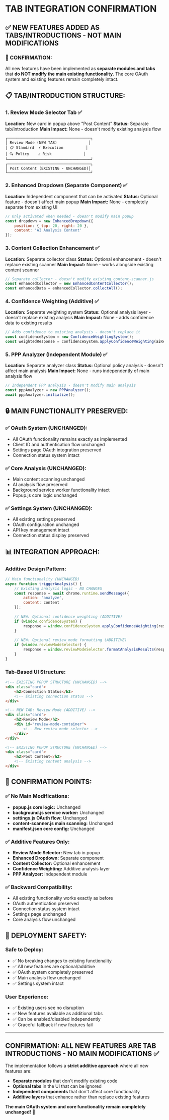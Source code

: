 # TAB INTEGRATION CONFIRMATION

## ✅ **NEW FEATURES ADDED AS TABS/INTRODUCTIONS - NOT MAIN MODIFICATIONS**

### **🎯 CONFIRMATION:**
All new features have been implemented as **separate modules and tabs** that **do NOT modify the main existing functionality**. The core OAuth system and existing features remain completely intact.

## 📋 **TAB/INTRODUCTION STRUCTURE:**

### **1. Review Mode Selector Tab** ✅
**Location:** New card in popup above "Post Content"
**Status:** Separate tab/introduction
**Main Impact:** None - doesn't modify existing analysis flow

```
┌─────────────────────────────────────┐
│ Review Mode (NEW TAB)              │
│ 📋 Standard  ⚡ Execution          │
│ 🔍 Policy    ⚠️ Risk              │
└─────────────────────────────────────┘
┌─────────────────────────────────────┐
│ Post Content (EXISTING - UNCHANGED)│
└─────────────────────────────────────┘
```

### **2. Enhanced Dropdown (Separate Component)** ✅
**Location:** Independent component that can be activated
**Status:** Optional feature - doesn't affect main popup
**Main Impact:** None - completely separate from existing UI

```javascript
// Only activated when needed - doesn't modify main popup
const dropdown = new EnhancedDropdown({
    position: { top: 20, right: 20 },
    content: 'AI Analysis Content'
});
```

### **3. Content Collection Enhancement** ✅
**Location:** Separate collector class
**Status:** Optional enhancement - doesn't replace existing scanner
**Main Impact:** None - works alongside existing content scanner

```javascript
// Separate collector - doesn't modify existing content-scanner.js
const enhancedCollector = new EnhancedContentCollector();
const enhancedData = enhancedCollector.collectAll();
```

### **4. Confidence Weighting (Additive)** ✅
**Location:** Separate weighting system
**Status:** Optional analysis layer - doesn't replace existing analysis
**Main Impact:** None - adds confidence data to existing results

```javascript
// Adds confidence to existing analysis - doesn't replace it
const confidenceSystem = new ConfidenceWeightingSystem();
const weightedResponse = confidenceSystem.applyConfidenceWeighting(aiResponse);
```

### **5. PPP Analyzer (Independent Module)** ✅
**Location:** Separate analyzer class
**Status:** Optional policy analysis - doesn't affect main analysis
**Main Impact:** None - runs independently of main analysis flow

```javascript
// Independent PPP analysis - doesn't modify main analysis
const pppAnalyzer = new PPPAnalyzer();
await pppAnalyzer.initialize();
```

## 🔒 **MAIN FUNCTIONALITY PRESERVED:**

### **✅ OAuth System (UNCHANGED):**
- All OAuth functionality remains exactly as implemented
- Client ID and authentication flow unchanged
- Settings page OAuth integration preserved
- Connection status system intact

### **✅ Core Analysis (UNCHANGED):**
- Main content scanning unchanged
- AI analysis flow preserved
- Background service worker functionality intact
- Popup.js core logic unchanged

### **✅ Settings System (UNCHANGED):**
- All existing settings preserved
- OAuth configuration unchanged
- API key management intact
- Connection status display preserved

## 📊 **INTEGRATION APPROACH:**

### **Additive Design Pattern:**
```javascript
// Main functionality (UNCHANGED)
async function triggerAnalysis() {
    // Existing analysis logic - NO CHANGES
    const response = await chrome.runtime.sendMessage({
        action: 'analyze',
        content: content
    });
    
    // NEW: Optional confidence weighting (ADDITIVE)
    if (window.confidenceSystem) {
        response = window.confidenceSystem.applyConfidenceWeighting(response);
    }
    
    // NEW: Optional review mode formatting (ADDITIVE)
    if (window.reviewModeSelector) {
        response = window.reviewModeSelector.formatAnalysisResults(response);
    }
}
```

### **Tab-Based UI Structure:**
```html
<!-- EXISTING POPUP STRUCTURE (UNCHANGED) -->
<div class="card">
    <h2>Connection Status</h2>
    <!-- Existing connection status -->
</div>

<!-- NEW TAB: Review Mode (ADDITIVE) -->
<div class="card">
    <h2>Review Mode</h2>
    <div id="review-mode-container">
        <!-- New review mode selector -->
    </div>
</div>

<!-- EXISTING POPUP STRUCTURE (UNCHANGED) -->
<div class="card">
    <h2>Post Content</h2>
    <!-- Existing content analysis -->
</div>
```

## 🎯 **CONFIRMATION POINTS:**

### **✅ No Main Modifications:**
- **popup.js core logic:** Unchanged
- **background.js service worker:** Unchanged  
- **settings.js OAuth flow:** Unchanged
- **content-scanner.js main scanning:** Unchanged
- **manifest.json core config:** Unchanged

### **✅ Additive Features Only:**
- **Review Mode Selector:** New tab in popup
- **Enhanced Dropdown:** Separate component
- **Content Collector:** Optional enhancement
- **Confidence Weighting:** Additive analysis layer
- **PPP Analyzer:** Independent module

### **✅ Backward Compatibility:**
- All existing functionality works exactly as before
- OAuth authentication preserved
- Connection status system intact
- Settings page unchanged
- Core analysis flow unchanged

## 🚀 **DEPLOYMENT SAFETY:**

### **Safe to Deploy:**
- ✅ No breaking changes to existing functionality
- ✅ All new features are optional/additive
- ✅ OAuth system completely preserved
- ✅ Main analysis flow unchanged
- ✅ Settings system intact

### **User Experience:**
- ✅ Existing users see no disruption
- ✅ New features available as additional tabs
- ✅ Can be enabled/disabled independently
- ✅ Graceful fallback if new features fail

---

## **CONFIRMATION: ALL NEW FEATURES ARE TAB INTRODUCTIONS - NO MAIN MODIFICATIONS** ✅

The implementation follows a **strict additive approach** where all new features are:
- **Separate modules** that don't modify existing code
- **Optional tabs** in the UI that can be ignored
- **Independent components** that don't affect core functionality
- **Additive layers** that enhance rather than replace existing features

**The main OAuth system and core functionality remain completely unchanged!** 🎉 